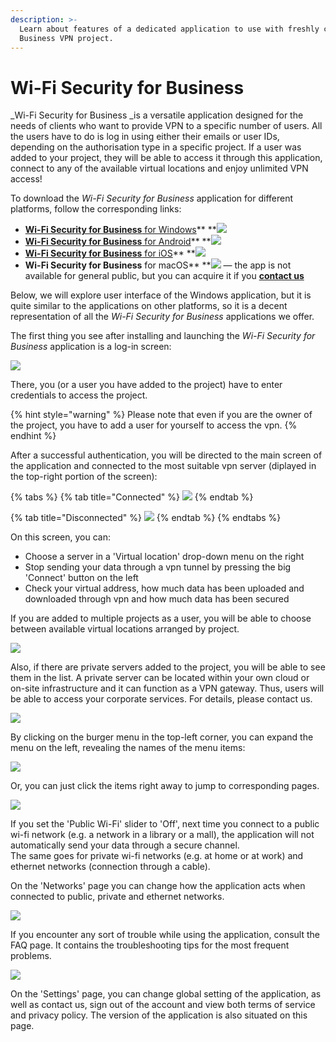 ```yaml
---
description: >-
  Learn about features of a dedicated application to use with freshly created
  Business VPN project.
---
```


# Wi-Fi Security for Business

_Wi-Fi Security for Business _is a versatile application designed for the needs of clients who want to provide VPN to a specific number of users. All the users have to do is log in using either their emails or user IDs, depending on the authorisation type in a specific project. If a user was added to your project, they will be able to access it through this application, connect to any of the available virtual locations and enjoy unlimited VPN access!

To download the _Wi-Fi Security for Business_ application for different platforms, follow the corresponding links:

* [**Wi-Fi Security for Business** for Windows](https://firebasestorage.googleapis.com/v0/b/oauth-default-4d635.appspot.com/o/Windows%2FWi-Fi\_Security\_for\_Business\_1.3.2.127.msi?alt=media\&token=b9dabb98-0031-4fba-a728-372b5322877a)** **![](../../../.gitbook/assets/ms-store-small.png)&#x20;
* [**Wi-Fi Security for Business** for Android](https://play.google.com/store/apps/details?id=com.anchorfree.wifisecuritybusiness\&hl=en\_US)** **![](../../../.gitbook/assets/play-store-logo-small.jpg)&#x20;
* [**Wi-Fi Security for Business** for iOS](https://apps.apple.com/us/app/wi-fi-security-for-business/id1441048544)** **![](../../../.gitbook/assets/appstore-logo-small.png)&#x20;
* **Wi-Fi Security for Business** for macOS** **![](../../../.gitbook/assets/ios-logo-small.jpg) — the app is not available for general public, but you can acquire it if you [**contact us**](mailto:r.mukherji@pango.co)

Below, we will explore user interface of the Windows application, but it is quite similar to the applications on other platforms, so it is a decent representation of all the _Wi-Fi Security for Business_ applications we offer.&#x20;

The first thing you see after installing and launching the _Wi-Fi Security for Business_ application is a log-in screen:

![](../../../.gitbook/assets/wifi-security-login-tom-briantic.png)

There, you (or a user you have added to the project) have to enter credentials to access the project.&#x20;

{% hint style="warning" %}
Please note that even if you are the owner of the project, you have to add a user for yourself to access the vpn.
{% endhint %}

After a successful authentication, you will be directed to the main screen of the application and connected to the most suitable vpn server (diplayed in the top-right portion of the screen):

{% tabs %}
{% tab title="Connected" %}
![](../../../.gitbook/assets/wifi-security-protected.png)
{% endtab %}

{% tab title="Disconnected" %}
![](../../../.gitbook/assets/wifi-security-unprotected.png)
{% endtab %}
{% endtabs %}

On this screen, you can:

* Choose a server in a 'Virtual location' drop-down menu on the right
* Stop sending your data through a vpn tunnel by pressing the big 'Connect' button on the left
* Check your virtual address, how much data has been uploaded and downloaded through vpn and how much data has been secured

If you are added to multiple projects as a user, you will be able to choose between available virtual locations arranged by project.

![](../../../.gitbook/assets/wifi-security-multiple-projects.png)

Also, if there are private servers added to the project, you will be able to see them in the list. A private server can be located within your own cloud or on-site infrastructure and it can function as a VPN gateway. Thus, users will be able to access your corporate services. For details, please contact us.

![](../../../.gitbook/assets/wifi-security-private-servers.png)

By clicking on the burger menu in the top-left corner, you can expand the menu on the left, revealing the names of the menu items:

![](<../../../.gitbook/assets/wifi-security-left-menu-2 (1).png>)

&#x20; Or, you can just click the items right away to jump to corresponding pages.

![](../../../.gitbook/assets/wifi-security-networks.png)

If you set the 'Public Wi-Fi' slider to 'Off', next time you connect to a public wi-fi network (e.g. a network in a library or a mall), the application will not automatically send your data through a secure channel.\
The same goes for private wi-fi networks (e.g. at home or at work) and ethernet networks (connection through a cable).

On the 'Networks' page you can change how the application acts when connected to public, private and ethernet networks.

![](../../../.gitbook/assets/wifi-security-faq.png)

If you encounter any sort of trouble while using the application, consult the FAQ page. It contains the troubleshooting tips for the most frequent problems.

![](../../../.gitbook/assets/wifi-security-settings-tom-briantic.png)

On the 'Settings' page, you can change global setting of the application, as well as contact us, sign out of the account and view both terms of service and privacy policy. The version of the application is also situated on this page.
